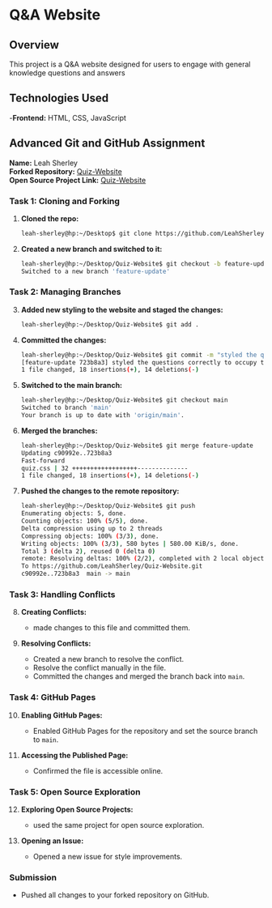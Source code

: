 # Q&A Website

## Overview

This project is a Q&A website designed for users to engage with general knowledge questions and answers

## Technologies Used

-**Frontend:** HTML, CSS, JavaScript

## Advanced Git and GitHub Assignment

**Name:** Leah Sherley  
**Forked Repository:** [Quiz-Website](https://github.com/RandikiOduor/Quiz-Website.git)  
**Open Source Project Link:** [Quiz-Website](https://github.com/RandikiOduor/Quiz-Website.git)

### Task 1: Cloning and Forking

1. **Cloned the repo:**
    ```bash
    leah-sherley@hp:~/Desktop$ git clone https://github.com/LeahSherley/Quiz-Website.git
    ```

2. **Created a new branch and switched to it:**
    ```bash
    leah-sherley@hp:~/Desktop/Quiz-Website$ git checkout -b feature-update
    Switched to a new branch 'feature-update'
    ```

### Task 2: Managing Branches

3. **Added new styling to the website and staged the changes:**
    ```bash
    leah-sherley@hp:~/Desktop/Quiz-Website$ git add .
    ```

4. **Committed the changes:**
    ```bash
    leah-sherley@hp:~/Desktop/Quiz-Website$ git commit -m "styled the questions correctly to occupy the intended space"
    [feature-update 723b8a3] styled the questions correctly to occupy the intended space
    1 file changed, 18 insertions(+), 14 deletions(-)
    ```

5. **Switched to the main branch:**
    ```bash
    leah-sherley@hp:~/Desktop/Quiz-Website$ git checkout main
    Switched to branch 'main'
    Your branch is up to date with 'origin/main'.
    ```

6. **Merged the branches:**
    ```bash
    leah-sherley@hp:~/Desktop/Quiz-Website$ git merge feature-update
    Updating c90992e..723b8a3
    Fast-forward
    quiz.css | 32 ++++++++++++++++++--------------
    1 file changed, 18 insertions(+), 14 deletions(-)
    ```

7. **Pushed the changes to the remote repository:**
    ```bash
    leah-sherley@hp:~/Desktop/Quiz-Website$ git push
    Enumerating objects: 5, done.
    Counting objects: 100% (5/5), done.
    Delta compression using up to 2 threads
    Compressing objects: 100% (3/3), done.
    Writing objects: 100% (3/3), 580 bytes | 580.00 KiB/s, done.
    Total 3 (delta 2), reused 0 (delta 0)
    remote: Resolving deltas: 100% (2/2), completed with 2 local objects.
    To https://github.com/LeahSherley/Quiz-Website.git
    c90992e..723b8a3  main -> main
    ```

### Task 3: Handling Conflicts

8. **Creating Conflicts:**
    - made changes to this file and committed them.
    

9. **Resolving Conflicts:**
    - Created a new branch to resolve the conflict.
    - Resolve the conflict manually in the file.
    - Committed the changes and merged the branch back into `main`.

### Task 4: GitHub Pages

10. **Enabling GitHub Pages:**
    - Enabled GitHub Pages for the repository and set the source branch to `main`.

11. **Accessing the Published Page:**
    - Confirmed the file is accessible online.

### Task 5: Open Source Exploration

12. **Exploring Open Source Projects:**
    - used the same project for open source exploration.

13. **Opening an Issue:**
    - Opened a new issue for style improvements.

### Submission

- Pushed all changes to your forked repository on GitHub.
